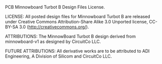 PCB Minnowboard Turbot B Design Files License.

LICENSE:
All posted design files for Minnowboard Turbot B are released under Creative Commons Attribution-Share Alike 3.0 Unported license, CC-BY-SA 3.0 (http://creativecommons.org/).

ATTRIBUTIONS:
The MinnowBoard Turbot B design derived from minnowboard-v1 as designed by CircuitCo LLC.

FUTURE ATTRIBUTIONS:
All derivative works are to be attributed to ADI Engineering, A Division of Silicom and CircuitCo LLC.
